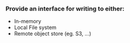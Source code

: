 ### Provide an interface for writing to either: 
- In-memory
- Local File system
- Remote object store (eg. S3, ...)